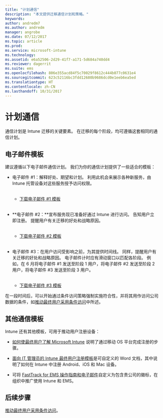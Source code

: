 ```yaml
---
title: "计划通信"
description: "本文提供迁移通信计划和策略。"
keywords: 
author: andredm7
ms.author: andredm
manager: angrobe
ms.date: 07/12/2017
ms.topic: article
ms.prod: 
ms.service: microsoft-intune
ms.technology: 
ms.assetid: e6a52506-2d29-41f7-a171-5d684a740dd4
ms.reviewer: dagerrit
ms.suite: ems
ms.openlocfilehash: 806e355acd84f5c70029f8612c444b077c0631e4
ms.sourcegitcommit: 623c52116bc3fdd12680b9686dcd0e1eeb6ea5ed
ms.translationtype: HT
ms.contentlocale: zh-CN
ms.lasthandoff: 10/31/2017
---
```

# <a name="plan-communications"></a>计划通信

通信计划是 Intune 迁移的关键要素。 在迁移的每个阶段，均可遵循这套相同的通信计划。

## <a name="email-templates"></a>电子邮件模板

建议遵循以下电子邮件通信计划。 我们为你的通信计划提供了一些适合的模板：

-   电子邮件 \#1：解释好处、期望和计划。 利用此机会来展示各种新服务，由 Intune 托管设备对这些服务授予访问权限。<br/><br/>


    -   [下载电子邮件 \#1 模板](https://gallery.technet.microsoft.com/Intune-migration-guide-end-e3209b35)
<br></br>

-   **电子邮件 \#2：**宣布服务现已准备好通过 Intune 进行访问。 告知用户立即注册。 提醒用户有关迁移的好处和战略原因。<br/><br/>


    -   [下载电子邮件 \#2 模板](https://gallery.technet.microsoft.com/Intune-migration-guide-end-a9d25eb5)
<br></br>

-   电子邮件 \#3：在用户访问受影响之前，为其提供时间线。 同样，提醒用户有关迁移的好处和战略原因。 电子邮件计时应有滑动窗口以匹配各阶段。 例如，在 6 月将电子邮件 \#1 发送至阶段 1 用户，将电子邮件 \#2 发送至阶段 2 用户，将电子邮件 \#3 发送至阶段 3 用户。<br/><br/>

    -   [下载电子邮件 \#3 模板](https://gallery.technet.microsoft.com/Intune-migration-guide-end-831521b5)

在一段时间后，可以开始通过条件访问策略强制实施符合性，并将其用作访问公司数据的条件，如[推动最终用户采用条件访问](migration-guide-drive-adoption.md)中所述。

## <a name="additional-communication-templates"></a>其他通信模板

Intune 还有其他模板，可用于推动用户注册设备：

-   [如何使最终用户了解 Microsoft Intune](end-user-educate.md) 说明了通过移动 OS 平台完成注册的步骤。

-   [面向 IT 管理员的 Intune 最终用户注册模板](https://gallery.technet.microsoft.com/End-user-Intune-enrollment-55dfd64a)是可自定义的 Word 文档，其中说明了如何在 Intune 中注册 Android、iOS 和 Mac 设备。

-   可将 [FastTrack for EMS 操作指南和电子邮件](https://gallery.technet.microsoft.com/FastTrack-for-EMS-How-To-f170da4c)自定义为包含贵公司的徽标，在组织中推广使用 Intune 和 EMS。

## <a name="next-steps"></a>后续步骤

[推动最终用户采用条件访问](migration-guide-drive-adoption.md)。
